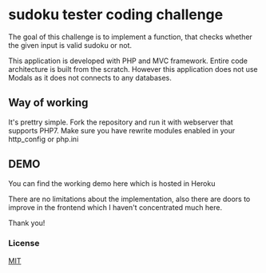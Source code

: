 # sudoku tester coding challenge

The goal of this challenge is to implement a function, that checks whether the given input is valid sudoku or not.

This application is developed with PHP and MVC framework.  Entire code architecture is built from the scratch.  However this application does not use Modals as it does not connects to any databases.


## Way of working

It's prettry simple. Fork the repository and run it with webserver that supports PHP7.  Make sure you have rewrite modules enabled in your http_config or php.ini


## DEMO

You can find the working demo here which is hosted in Heroku

[sudoku-tester]: https://sudoku-tester.herokuapp.com/

There are no limitations about the implementation, also there are doors to improve in the frontend which I haven't concentrated much here.

Thank you!

### License

[MIT](LICENSE)

